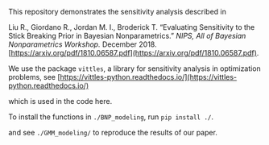 This repository demonstrates the sensitivity analysis described in 

Liu R., Giordano R., Jordan M. I., Broderick T. “Evaluating Sensitivity to the Stick Breaking Prior in Bayesian Nonparametrics.” *NIPS, All of Bayesian Nonparametrics Workshop.* December 2018.  [https://arxiv.org/pdf/1810.06587.pdf](https://arxiv.org/pdf/1810.06587.pdf).

We use the package `vittles`, a library for sensitivity analysis in optimization problems, see 
[https://vittles-python.readthedocs.io/](https://vittles-python.readthedocs.io/)

which is used in the code here. 

To install the functions in `./BNP_modeling`, run 
`pip install ./`. 

and see `./GMM_modeling/` to reproduce the results of our paper. 

